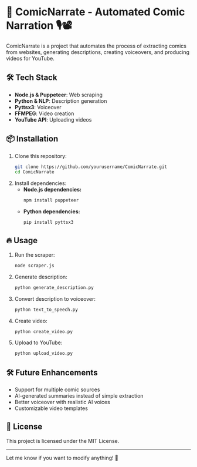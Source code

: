 # 📜 ComicNarrate - Automated Comic Narration 🎙️📽️  

ComicNarrate is a project that automates the process of extracting comics from websites, generating descriptions, creating voiceovers, and producing videos for YouTube.  


## 🛠️ Tech Stack  
- **Node.js & Puppeteer**: Web scraping  
- **Python & NLP**: Description generation  
- **Pyttsx3**: Voiceover  
- **FFMPEG**: Video creation  
- **YouTube API**: Uploading videos  

## 📦 Installation  
1. Clone this repository:  
   ```bash
   git clone https://github.com/yourusername/ComicNarrate.git  
   cd ComicNarrate  
   ```
2. Install dependencies:  
   - **Node.js dependencies:**  
     ```bash
     npm install puppeteer  
     ```  
   - **Python dependencies:**  
     ```bash
     pip install pyttsx3
     ```  

## 🔥 Usage  
1. Run the scraper:  
   ```bash
   node scraper.js  
   ```  
2. Generate description:  
   ```bash
   python generate_description.py  
   ```  
3. Convert description to voiceover:  
   ```bash
   python text_to_speech.py  
   ```  
4. Create video:  
   ```bash
   python create_video.py  
   ```  
5. Upload to YouTube:  
   ```bash
   python upload_video.py  
   ```  

## 🛠️ Future Enhancements  
- Support for multiple comic sources  
- AI-generated summaries instead of simple extraction  
- Better voiceover with realistic AI voices  
- Customizable video templates  

## 📜 License  
This project is licensed under the MIT License.  

---

Let me know if you want to modify anything! 🚀
